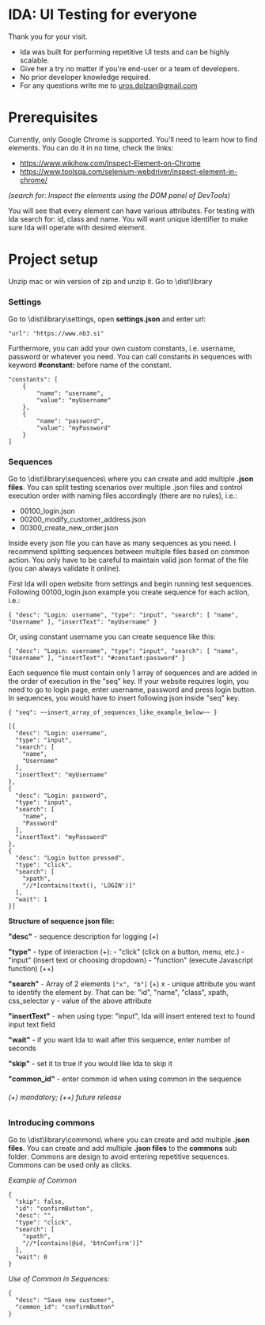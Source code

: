# IDA: UI Testing for everyone


Thank you for your visit.
- Ida was built for performing repetitive UI tests and can be highly scalable.
- Give her a try no matter if you're end-user or a team of developers.
- No prior developer knowledge required.
- For any questions write me to uros.dolzan@gmail.com

# Prerequisites

Currently, only Google Chrome is supported.
You'll need to learn how to find elements. You can do it in no time,
check the links:
- https://www.wikihow.com/Inspect-Element-on-Chrome
- https://www.toolsqa.com/selenium-webdriver/inspect-element-in-chrome/

_(search for: Inspect the elements using the DOM panel of DevTools)_

You will see that every element can have various attributes. For testing with Ida
search for: id, class and name. You will want unique identifier to make sure
Ida will operate with desired element.

# Project setup

Unzip mac or win version of zip and unzip it.
Go to \dist\library

### Settings

Go to \dist\library\settings\, open **settings.json** and enter url:

	"url": "https://www.nb3.si"


Furthermore, you can add your own custom constants, i.e. username, password or whatever you need.
You can call constants in sequences with keyword **#constant:** before name of the constant.

	"constants": [
		{
			"name": "username",
			"value": "myUsername"
		},
		{
			"name": "password",
			"value": "myPassword"
		}
	]




### Sequences

Go to \dist\library\sequences\ where you can create and add multiple **.json files**.
You can split testing scenarios over multiple .json files and
control execution order with naming files accordingly (there are no rules), i.e.:

- 00100_login.json
- 00200_modify_customer_address.json
- 00300_create_new_order.json

Inside every json file you can have as many sequences as you need. I recommend splitting sequences between multiple files based on common action. You only have to be careful to maintain
valid json format of the file (you can always validate it online).

First Ida will open website from settings and begin running test sequences.
Following 00100_login.json example you create sequence for each action, i.e.:

`{
	"desc": "Login: username",
	"type": "input",
	"search": [
		"name",
		"Username"
	],
	"insertText": "myUsername"
}`


Or, using constant username you can create sequence like this:

`{
	"desc": "Login: username",
	"type": "input",
	"search": [
		"name",
		"Username"
	],
	"insertText": "#constant:password"
}`


Each sequence file must contain only 1 array of sequences and are added 
in the order of execution in the "seq" key. If your website requires login,
you need to go to login page, enter username, password and press login button.
In sequences, you would have to insert following json inside "seq" key.

`{
  "seq":
  ~~insert_array_of_sequences_like_example_below~~
}`



    [{
      "desc": "Login: username",
      "type": "input",
      "search": [
        "name",
        "Username"
      ],
      "insertText": "myUsername"
    },
    {
      "desc": "Login: password",
      "type": "input",
      "search": [
        "name",
        "Password"
      ],
      "insertText": "myPassword"
    },
    {
      "desc": "Login button pressed",
      "type": "click",
      "search": [
        "xpath",
        "//*[contains(text(), 'LOGIN')]"
      ],
      "wait": 1
    }]






**Structure of sequence json file:**

**"desc"** - sequence description for logging (+)

**"type"** - type of interaction (+):
            - "click" (click on a button, menu, etc.)
            - "input" (insert text or choosing dropdown)
            - "function" (execute Javascript function)  (++)

**"search"** - Array of 2 elements `["x", "b"]` (+)
            x - unique attribute you want to identify the element by. That can be:
                "id", "name", "class", xpath, css_selector
            y - value of the above attribute

**"insertText"** - when using type: "input", Ida will insert entered text to found input text field

**"wait"** - if you want Ida to wait after this sequence, enter number of seconds

**"skip"** - set it to true if you would like Ida to skip it

**"common_id"** - enter common id when using common in the sequence

###### (+) mandatory; (++) future release


### Introducing commons
Go to \dist\library\commons\ where you can create and add multiple **.json files**.
You can create and add multiple **.json files** to the **commons** sub folder.
Commons are design to avoid entering repetitive sequences.
Commons can be used only as clicks.

_Example of Common_

    {
      "skip": false,
      "id": "confirmButton",
      "desc": "",
      "type": "click",
      "search": [
        "xpath",
        "//*[contains(@id, 'btnConfirm')]"
      ],
      "wait": 0
    }


_Use of Common in Sequences:_

    {
      "desc": "Save new customer",
      "common_id": "confirmButton"
    }
